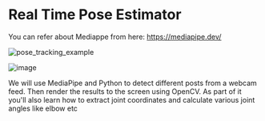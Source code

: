 # Real Time Pose Estimator
You can refer about Mediappe from here: https://mediapipe.dev/





![pose_tracking_example](https://user-images.githubusercontent.com/31736193/127368469-0cd83618-ac6b-4d3b-a533-93ecc86ed230.gif)

















![image](https://user-images.githubusercontent.com/31736193/127345956-fdd215da-2802-4d63-8fe1-88433d014aab.png)

We will use MediaPipe and Python to detect different posts from a webcam feed. Then render the results to the screen using OpenCV. As part of it you'll also learn how to extract joint coordinates and calculate  various joint angles like elbow etc
